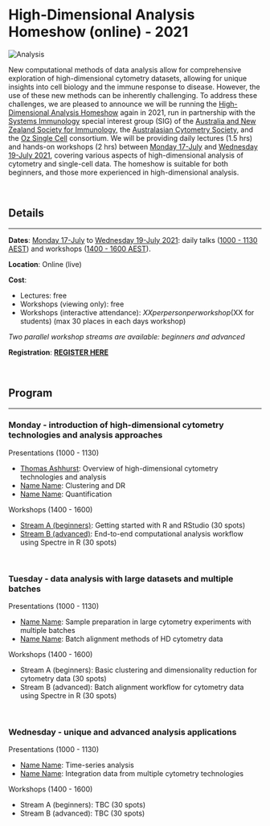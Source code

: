 # High-Dimensional Analysis Homeshow (online) - 2021

![Analysis](https://raw.githubusercontent.com/tomashhurst/tomashhurst.github.io/master/images/Clusters%20wide.png)

New computational methods of data analysis allow for comprehensive exploration of high-dimensional cytometry datasets, allowing for unique insights into cell biology and the immune response to disease. However, the use of these new methods can be inherently challenging. To address these challenges, we are pleased to announce we will be running the [High-Dimensional Analysis Homeshow](https://immunedynamics.io/homeshow/) again in 2021, run in partnership with the [Systems Immunology]() special interest group (SIG) of the [Australia and New Zealand Society for Immunology](), the [Australasian Cytometry Society](), and the [Oz Single Cell]() consortium. We will be providing daily lectures (1.5 hrs) and hands-on workshops (2 hrs) between [Monday 17-July]() and [Wednesday 19-July 2021](), covering various aspects of high-dimensional analysis of cytometry and single-cell data. The homeshow is suitable for both beginners, and those more experienced in high-dimensional analysis.

<br />

## Details

---

**Dates**: [Monday 17-July]() to [Wednesday 19-July 2021](): daily talks ([1000 - 1130 AEST]()) and workshops ([1400 - 1600 AEST]()).

**Location**: Online (live)

**Cost**: 
- Lectures: free
- Workshops (viewing only): free
- Workshops (interactive attendance): $XX per person per workshop ($XX for students) (max 30 places in each days workshop)

*Two parallel workshop streams are available: beginners and advanced*

**Registration**: **[REGISTER HERE]()**

<br />

## Program

---

### Monday - introduction of high-dimensional cytometry technologies and analysis approaches

Presentations (1000 - 1130)

- [Thomas Ashhurst](https://immunedynamics.io/thomas-ashhurst/): Overview of high-dimensional cytometry technologies and analysis 
- [Name Name](): Clustering and DR
- [Name Name](): Quantification

Workshops (1400 - 1600)

- [Stream A (beginners)](): Getting started with R and RStudio (30 spots)
- [Stream B (advanced)](): End-to-end computational analysis workflow using Spectre in R (30 spots)

<br />

### Tuesday - data analysis with large datasets and multiple batches

Presentations (1000 - 1130)

- [Name Name](): Sample preparation in large cytometry experiments with multiple batches
- [Name Name](): Batch alignment methods of HD cytometry data

Workshops (1400 - 1600)

- Stream A (beginners): Basic clustering and dimensionality reduction for cytometry data (30 spots)
- Stream B (advanced): Batch alignment workflow for cytometry data using Spectre in R (30 spots)

<br />


### Wednesday - unique and advanced analysis applications

Presentations (1000 - 1130)

- [Name Name](): Time-series analysis
- [Name Name](): Integration data from multiple cytometry technologies

Workshops (1400 - 1600)

- Stream A (beginners): TBC (30 spots)
- Stream B (advanced): TBC (30 spots)

<br />


